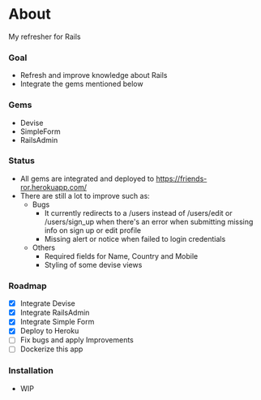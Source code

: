 # About

My refresher for Rails

### Goal
- Refresh and improve knowledge about Rails
- Integrate the gems mentioned below

### Gems
- Devise
- SimpleForm
- RailsAdmin

### Status
- All gems are integrated and deployed to https://friends-ror.herokuapp.com/
- There are still a lot to improve such as:
  - Bugs 
    - It currently redirects to a /users instead of /users/edit or /users/sign_up when there's an error when submitting missing info on sign up or edit profile
    - Missing alert or notice when failed to login credentials
  - Others
    - Required fields for Name, Country and Mobile
    - Styling of some devise views

### Roadmap
- [x] Integrate Devise
- [x] Integrate RailsAdmin
- [x] Integrate Simple Form
- [x] Deploy to Heroku
- [ ] Fix bugs and apply Improvements
- [ ] Dockerize this app

### Installation
- WIP